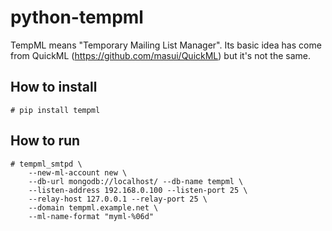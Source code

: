# python-tempml

TempML means "Temporary Mailing List Manager". Its basic idea has come
from QuickML (https://github.com/masui/QuickML) but it's not the same.

## How to install

```
# pip install tempml
```

## How to run

```
# tempml_smtpd \
	--new-ml-account new \
	--db-url mongodb://localhost/ --db-name tempml \
	--listen-address 192.168.0.100 --listen-port 25 \
	--relay-host 127.0.0.1 --relay-port 25 \
	--domain tempml.example.net \
	--ml-name-format "myml-%06d"
```
